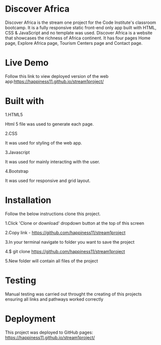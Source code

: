 Discover Africa
==================

Discover Africa is the stream one project for the Code Institute's classroom bootcamp.
It is a fully responsive static front-end only app built with HTML, CSS & JavaScript and no template was used.
Discover Africa is a website that showcases the richness of Africa continent.
It has four pages Home page, Explore Africa page, Tourism Centers page and Contact page.


Live Demo
=========

Follow this link to view deployed version of the web app:https://happiness11.github.io/stream1project/ 

Built with
==========
1.HTML5

Html 5 file was used to generate each page.

2.CSS

It was used for styling of the web app.

3.Javascript

It was used for mainly interacting with the user.

4.Bootstrap

It was used for responsive and grid layout.



Installation
=============

Follow the below instructions clone this project.

1.Click 'Clone or download' dropdown button at the top of this screen

2.Copy link - https://github.com/happiness11/stream1project

3.In your terminal navigate to folder you want to save the project

4.$ git clone https://github.com/happiness11/stream1project

5.New folder will contain all files of the project

Testing
=========

Manual testing was carried out throught the creating of this projects ensuring all links and pathways worked correctly

Deployment
============

This project was deployed to GitHub pages: https://happiness11.github.io/stream1project/